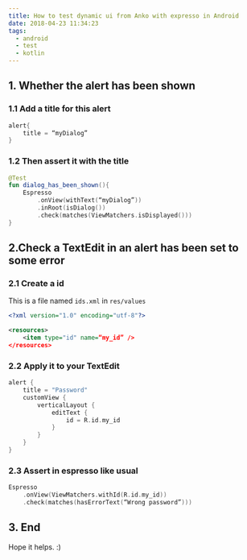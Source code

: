 ```yaml
---
title: How to test dynamic ui from Anko with expresso in Android
date: 2018-04-23 11:34:23
tags:
  - android
  - test
  - kotlin
---
```


<!--more-->

## 1. Whether the alert has been shown

### 1.1 Add a title for this alert

```kotlin
alert{
    title = “myDialog”
}
```

### 1.2 Then assert it with the title

```kotlin
@Test
fun dialog_has_been_shown(){
    Espresso
        .onView(withText(“myDialog”))
        .inRoot(isDialog())
        .check(matches(ViewMatchers.isDisplayed()))
}
```

## 2.Check a TextEdit in an alert has been set to some error

### 2.1 Create a id

This is a file named `ids.xml` in `res/values`

```xml
<?xml version="1.0" encoding="utf-8"?>

<resources>
    <item type="id" name=“my_id” />
</resources>
```

### 2.2 Apply it to your TextEdit

```kotlin
alert {
    title = "Password"
    customView {
        verticalLayout {
            editText {
                id = R.id.my_id
            }
        }
    }
}
```

### 2.3 Assert in espresso like usual

```kotlin
Espresso
    .onView(ViewMatchers.withId(R.id.my_id))
    .check(matches(hasErrorText(“Wrong password”)))
```

## 3. End

Hope it helps. :)
